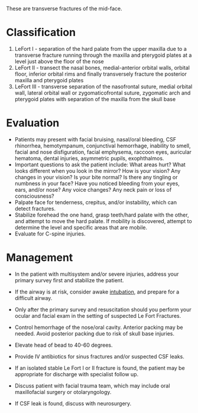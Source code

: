 These are transverse fractures of the mid-face.

# Classification
1. LeFort I - separation of the hard palate from the upper maxilla due to a transverse fracture running through the maxilla and pterygoid plates at a level just above the floor of the nose
2. LeFort II - transect the nasal bones, medial-anterior orbital walls, orbital floor, inferior orbital rims and finally transversely fracture the posterior maxilla and pterygoid plates
3. LeFort III - transverse separation of the nasofrontal suture, medial orbital wall, lateral orbital wall or zygomaticofrontal suture, zygomatic arch and pterygoid plates with separation of the maxilla from the skull base

# Evaluation
-   Patients may present with facial bruising, nasal/oral bleeding, CSF rhinorrhea, hemotympanum, conjunctival hemorrhage, inability to smell, facial and nose disfiguration, facial emphysema, raccoon eyes, auricular hematoma, dental injuries, asymmetric pupils, exophthalmos.
-   Important questions to ask the patient include: What areas hurt? What looks different when you look in the mirror? How is your vision? Any changes in your vision? Is your bite normal? Is there any tingling or numbness in your face? Have you noticed bleeding from your eyes, ears, and/or nose? Any voice changes? Any neck pain or loss of consciousness?
-   Palpate face for tenderness, crepitus, and/or instability, which can detect fractures.
-   Stabilize forehead the one hand, grasp teeth/hard palate with the other, and attempt to move the hard palate. If mobility is discovered, attempt to determine the level and specific areas that are mobile.
-   Evaluate for C-spine injuries.

# Management
-   In the patient with multisystem and/or severe injuries, address your primary survey first and stabilize the patient.
-   If the airway is at risk, consider awake [intubation](../Procedures/Intubation.md), and prepare for a difficult airway.
-   Only after the primary survey and resuscitation should you perform your ocular and facial exam in the setting of suspected Le Fort Fractures.
-   Control hemorrhage of the nose/oral cavity. Anterior packing may be needed. Avoid posterior packing due to risk of skull base injuries.
-   Elevate head of bead to 40-60 degrees.
-   Provide IV antibiotics for sinus fractures and/or suspected CSF leaks.

-   If an isolated stable Le Fort I or II fracture is found, the patient may be appropriate for discharge with specialist follow up.
-   Discuss patient with facial trauma team, which may include oral maxillofacial surgery or otolaryngology.
-   If CSF leak is found, discuss with neurosurgery.